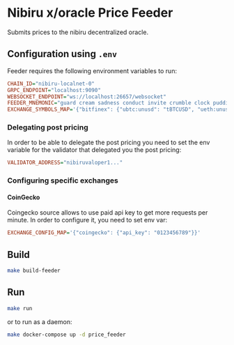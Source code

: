 # Nibiru x/oracle Price Feeder

Submits prices to the nibiru decentralized oracle.


## Configuration using `.env`

Feeder requires the following environment variables to run:

```ini
CHAIN_ID="nibiru-localnet-0"
GRPC_ENDPOINT="localhost:9090"
WEBSOCKET_ENDPOINT="ws://localhost:26657/websocket"
FEEDER_MNEMONIC="guard cream sadness conduct invite crumble clock pudding hole grit liar hotel maid produce squeeze return argue turtle know drive eight casino maze host"
EXCHANGE_SYMBOLS_MAP='{"bitfinex": {"ubtc:unusd": "tBTCUSD", "ueth:unusd": "tETHUSD", "uusd:unusd": "tUSTUSD"}}'
```

### Delegating post pricing

In order to be able to delegate the post pricing you need to set the 
env variable for the validator that delegated you the post pricing:

```ini
VALIDATOR_ADDRESS="nibiruvaloper1..."
```

### Configuring specific exchanges

#### CoinGecko

Coingecko source allows to use paid api key to get more requests per minute. In order to configure it,
you need to set env var:

```ini
EXCHANGE_CONFIG_MAP='{"coingecko": {"api_key": "0123456789"}}'
```

## Build

```sh
make build-feeder
```

## Run

```sh
make run
```

or to run as a daemon:

```sh
make docker-compose up -d price_feeder
```


